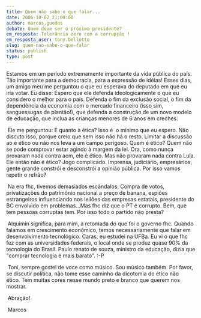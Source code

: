 ```yaml
---
title: Quem não sabe o que falar...
date: 2006-10-02 21:00:00
author: marcos.guedes
debate: Quem deve ser o próximo presidente?
em_resposta: Tolerância zero com a corrupção !
em_resposta_user: tony.bellotto
slug: quem-nao-sabe-o-que-falar
status: publish 
type: post
---
```


Estamos em um período extremamente importante da vida pública do país. Tão importante para a democracia, para a expressão de idéias! Esses dias, um amigo meu me perguntou o que eu esperava do deputado em que eu iria votar. Eu disse: Espero que ele defenda ideologicamente o que eu considero o melhor para o país. Defenda o fim da exclusão social, o fim da dependência da economia com o mercado financeiro (isso sim, sanguessugas de plantão!), que defenda a construção de um novo modelo de educação, que inclua as crianças menores de 6 anos em creches. 


 Ele me perguntou: E quanto à ética? Isso é  o mínimo que eu espero. Não discuto isso, porque creio que sem isso não há o resto. Limitar a discussão ao é ético ou não nos leva a um campo perigoso. Quem é ético? Quem não se pode comprovar estar agindo à margem da lei. Ora, como nunca provaram nada contra acm, ele é ético. Mas não provaram nada contra Lula. Ele então não é ético? Jogo complicado. Imprensa, judiciário, empresários, gente grande constrói e desconstrói a opinião pública. Por isso vamos repetir o refrão?


 Na era fhc, tivemos demasiados escândalos: Compra de votos, privatizações do patrimônio nacional a preço de banana, espiões estrangeiros influenciando nos leilões das empresas estatais, presidente do BC envolvido em problemas...Mas fhc diz que o PT é corrupto. Bem, que tem pessoas corruptas tem. Por isso todo o partido não presta?


 Alquimin significa, para mim, a retomada do que foi o governo fhc. Quando falamos em crescimento econômico, temos necessariamente que falar em desenvolvimento tecnológico. Caras, eu estudei na UFBa. Eu vi o que fhc fez com as universidades federais, o local onde se produz quase 90% da tecnologia do Brasil. Paulo renato de souza, ministro da educação, dizia que "comprar tecnologia é mais barato". :-P


 Toni, sempre gostei de voce como músico. Sou músico também. Por favor, se discutir política, não tome esse caminho da dicotomia do ético não ético. Tem muitas cores nesse mundo preto e branco que querem nos mostrar.


 Abração!


 Marcos 


